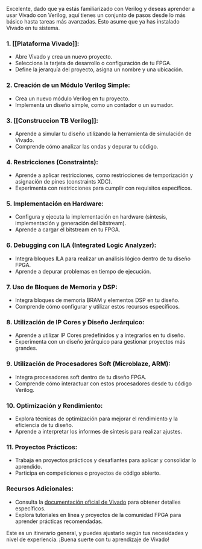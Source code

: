 Excelente, dado que ya estás familiarizado con Verilog y deseas aprender a usar Vivado con Verilog, aquí tienes un conjunto de pasos desde lo más básico hasta tareas más avanzadas. Esto asume que ya has instalado Vivado en tu sistema.

### 1. **[[Plataforma Vivado]]:**
   - Abre Vivado y crea un nuevo proyecto.
   - Selecciona la tarjeta de desarrollo o configuración de tu FPGA.
   - Define la jerarquía del proyecto, asigna un nombre y una ubicación.

### 2. **Creación de un Módulo Verilog Simple:**
   - Crea un nuevo módulo Verilog en tu proyecto.
   - Implementa un diseño simple, como un contador o un sumador.

### 3. **[[Construccion TB Verilog]]:**
   - Aprende a simular tu diseño utilizando la herramienta de simulación de Vivado.
   - Comprende cómo analizar las ondas y depurar tu código.

### 4. **Restricciones (Constraints):**
   - Aprende a aplicar restricciones, como restricciones de temporización y asignación de pines (constraints XDC).
   - Experimenta con restricciones para cumplir con requisitos específicos.

### 5. **Implementación en Hardware:**
   - Configura y ejecuta la implementación en hardware (síntesis, implementación y generación del bitstream).
   - Aprende a cargar el bitstream en tu FPGA.

### 6. **Debugging con ILA (Integrated Logic Analyzer):**
   - Integra bloques ILA para realizar un análisis lógico dentro de tu diseño FPGA.
   - Aprende a depurar problemas en tiempo de ejecución.

### 7. **Uso de Bloques de Memoria y DSP:**
   - Integra bloques de memoria BRAM y elementos DSP en tu diseño.
   - Comprende cómo configurar y utilizar estos recursos específicos.

### 8. **Utilización de IP Cores y Diseño Jerárquico:**
   - Aprende a utilizar IP Cores predefinidos y a integrarlos en tu diseño.
   - Experimenta con un diseño jerárquico para gestionar proyectos más grandes.

### 9. **Utilización de Procesadores Soft (Microblaze, ARM):**
   - Integra procesadores soft dentro de tu diseño FPGA.
   - Comprende cómo interactuar con estos procesadores desde tu código Verilog.

### 10. **Optimización y Rendimiento:**
   - Explora técnicas de optimización para mejorar el rendimiento y la eficiencia de tu diseño.
   - Aprende a interpretar los informes de síntesis para realizar ajustes.

### 11. **Proyectos Prácticos:**
   - Trabaja en proyectos prácticos y desafiantes para aplicar y consolidar lo aprendido.
   - Participa en competiciones o proyectos de código abierto.

### Recursos Adicionales:
   - Consulta la [documentación oficial de Vivado](https://www.xilinx.com/support/documentation-navigation/design-hubs/dh0013-vivado-design-suite-hub.html) para obtener detalles específicos.
   - Explora tutoriales en línea y proyectos de la comunidad FPGA para aprender prácticas recomendadas.

Este es un itinerario general, y puedes ajustarlo según tus necesidades y nivel de experiencia. ¡Buena suerte con tu aprendizaje de Vivado!